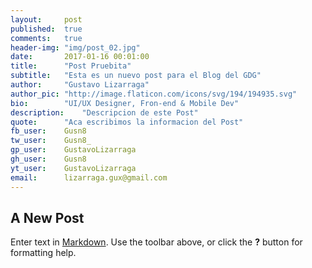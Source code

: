 ```yaml
---
layout:     post
published:  true
comments:   true
header-img: "img/post_02.jpg"
date:       2017-01-16 00:01:00
title:      "Post Pruebita"
subtitle:   "Esta es un nuevo post para el Blog del GDG"
author:     "Gustavo Lizarraga"
author_pic: "http://image.flaticon.com/icons/svg/194/194935.svg"
bio:        "UI/UX Designer, Fron-end & Mobile Dev"
description:    "Descripcion de este Post"
quote:      "Aca escribimos la informacion del Post"
fb_user:    Gusn8
tw_user:    Gusn8_
gp_user:    GustavoLizarraga
gh_user:    Gusn8
yt_user:    GustavoLizarraga
email:      lizarraga.gux@gmail.com
---
```

## A New Post

Enter text in [Markdown](http://daringfireball.net/projects/markdown/). Use the toolbar above, or click the **?** button for formatting help.
